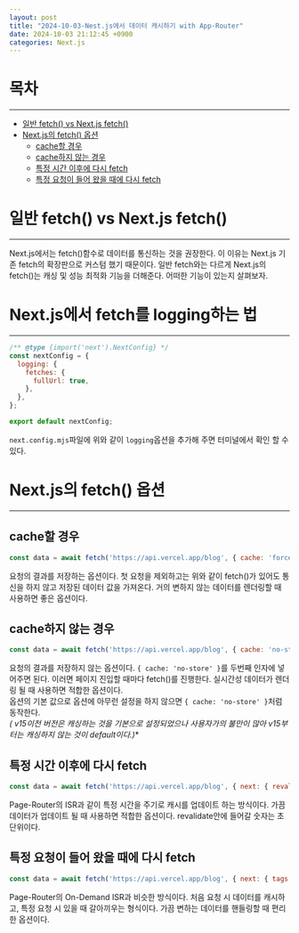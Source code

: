 ```yaml
---
layout: post
title: "2024-10-03-Nest.js에서 데이터 캐시하기 with App-Router"
date: 2024-10-03 21:12:45 +0900
categories: Next.js
---
```


# 목차
<hr>

- [일반 fetch() vs Next.js fetch()](#일반-fetch-vs-nextjs-fetch)
- [Next.js의 fetch() 옵션](#nextjs의-fetch-옵션)
  - [cache할 경우](#cache할-경우)
  - [cache하지 않는 경우](#cache하지-않는-경우)
  - [특정 시간 이후에 다시 fetch](#특정-시간-이후에-다시-fetch)
  - [특정 요청이 들어 왔을 때에 다시 fetch](#특정-요청이-들어-왔을-때에-다시-fetch)


# 일반 fetch() vs Next.js fetch()
<hr>
Next.js에서는 fetch()함수로 데이터를 통신하는 것을 권장한다. 이 이유는 Next.js 기존 fetch의 확장판으로 커스텀 했기 때문이다. 일반 fetch와는 다르게 Next.js의 fetch()는 캐싱 및 성능 최적화 기능을 더해준다. 어떠한 기능이 있는지 살펴보자.

# Next.js에서 fetch를 logging하는 법
<hr>

```mjs
/** @type {import('next').NextConfig} */
const nextConfig = {
  logging: {
    fetches: {
      fullUrl: true,
    },
  },
};

export default nextConfig;
```
`next.config.mjs`파일에 위와 같이 `logging`옵션을 추가해 주면 터미널에서 확인 할 수 있다.

# Next.js의 fetch() 옵션
<hr>

## cache할 경우
``` js
const data = await fetch('https://api.vercel.app/blog', { cache: 'force-cach' })
```
요청의 결과를 저장하는 옵션이다. 첫 요청을 제외하고는 위와 같이 fetch()가 있어도 통신을 하지 않고 저장된 데이터 값을 가져온다. 거의 변하지 않는 데이터를 렌더링할 때 사용하면 좋은 옵션이다.

## cache하지 않는 경우
``` js
const data = await fetch('https://api.vercel.app/blog', { cache: 'no-store' })
```
요청의 결과를 저장하지 않는 옵션이다. `{ cache: 'no-store' }`를 두번째 인자에 넣어주면 된다. 이러면 페이지 진입할 때마다 fetch()를 진행한다. 실시간성 데이터가 렌더링 될 때 사용하면 적합한 옵션이다.<br>
옵션의 기본 값으로 옵션에 아무런 설정을 하지 않으면 `{ cache: 'no-store' }`처럼 동작한다.<br>
**(* v15이전 버전은 캐싱하는 것을 기본으로 설정되었으나 사용자가의 불만이 많아 v15부터는 캐싱하지 않는 것이 default이다.)**

## 특정 시간 이후에 다시 fetch
``` js
const data = await fetch('https://api.vercel.app/blog', { next: { revalidate: 3 } })
```

Page-Router의 ISR과 같이 특정 시간을 주기로 캐시를 업데이트 하는 방식이다. 가끔 데이터가 업데이트 될 때 사용하면 적합한 옵션이다. revalidate안에 들어갈 숫자는 초단위이다.

## 특정 요청이 들어 왔을 때에 다시 fetch
``` js
const data = await fetch('https://api.vercel.app/blog', { next: { tags: ['a']}})
```
Page-Router의 On-Demand ISR과 비슷한 방식이다. 처음 요청 시 데이터를 캐시하고, 특정 요청 시 있을 때 갈아끼우는 형식이다. 가끔 변하는 데이터를 핸들링할 때 편리한 옵션이다.
